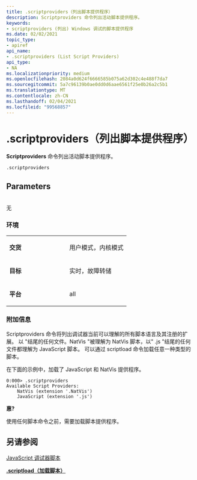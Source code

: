 ```yaml
---
title: .scriptproviders（列出脚本提供程序）
description: Scriptproviders 命令列出活动脚本提供程序。
keywords:
- scriptproviders (列出) Windows 调试的脚本提供程序
ms.date: 02/02/2021
topic_type:
- apiref
api_name:
- .scriptproviders (List Script Providers)
api_type:
- NA
ms.localizationpriority: medium
ms.openlocfilehash: 2084a0d624f6666585b075a62d302c4e488f7da7
ms.sourcegitcommit: 5a7c96139b0ae0dd0d6aae6561f25e0b26a2c5b1
ms.translationtype: MT
ms.contentlocale: zh-CN
ms.lasthandoff: 02/04/2021
ms.locfileid: "99568857"
---
```

# <a name="scriptproviders-list-script-providers"></a>.scriptproviders（列出脚本提供程序）


**Scriptproviders** 命令列出活动脚本提供程序。

```dbgcmd
.scriptproviders 
```

## <a name="span-idparametersspanspan-idparametersspanspan-idparametersspanparameters"></a><span id="Parameters"></span><span id="parameters"></span><span id="PARAMETERS"></span>Parameters


<span id="_______________"></span>    
无

### <a name="span-idenvironmentspanspan-idenvironmentspanspan-idenvironmentspanenvironment"></a><span id="Environment"></span><span id="environment"></span><span id="ENVIRONMENT"></span>环境

<table>
<colgroup>
<col width="50%" />
<col width="50%" />
</colgroup>
<tbody>
<tr class="odd">
<td align="left"><p><strong>交货</strong></p></td>
<td align="left"><p>用户模式，内核模式</p></td>
</tr>
<tr class="even">
<td align="left"><p><strong>目标</strong></p></td>
<td align="left"><p>实时，故障转储</p></td>
</tr>
<tr class="odd">
<td align="left"><p><strong>平台</strong></p></td>
<td align="left"><p>all</p></td>
</tr>
</tbody>
</table>

 

### <a name="span-idadditional_informationspanspan-idadditional_informationspanspan-idadditional_informationspanadditional-information"></a><span id="Additional_Information"></span><span id="additional_information"></span><span id="ADDITIONAL_INFORMATION"></span>附加信息

Scriptproviders 命令将列出调试器当前可以理解的所有脚本语言及其注册的扩展。 以 "结尾的任何文件。NatVis "被理解为 NatVis 脚本，以" .js "结尾的任何文件都理解为 JavaScript 脚本。 可以通过 scriptload 命令加载任意一种类型的脚本。

在下面的示例中，加载了 JavaScript 和 NatVis 提供程序。

```dbgcmd
0:000> .scriptproviders
Available Script Providers:
    NatVis (extension '.NatVis')
    JavaScript (extension '.js')
```

**惠?**

使用任何脚本命令之前，需要加载脚本提供程序。

## <a name="see-also"></a>另请参阅

[JavaScript 调试器脚本](javascript-debugger-scripting.md)

[**.scriptload（加载脚本）**](-scriptload--load-script-.md)
